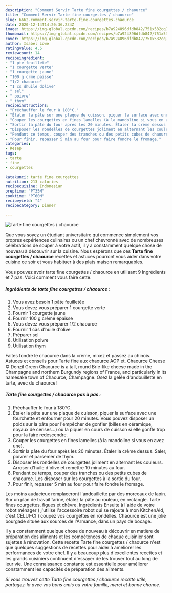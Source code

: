 ```yaml
---
description: "Comment Servir Tarte fine courgettes / chaource"
title: "Comment Servir Tarte fine courgettes / chaource"
slug: 6662-comment-servir-tarte-fine-courgettes-chaource
date: 2020-12-14T14:20:36.234Z
image: https://img-global.cpcdn.com/recipes/b7a924896dfdb842/751x532cq70/tarte-fine-courgettes-chaource-photo-principale-de-la-recette.jpg
thumbnail: https://img-global.cpcdn.com/recipes/b7a924896dfdb842/751x532cq70/tarte-fine-courgettes-chaource-photo-principale-de-la-recette.jpg
cover: https://img-global.cpcdn.com/recipes/b7a924896dfdb842/751x532cq70/tarte-fine-courgettes-chaource-photo-principale-de-la-recette.jpg
author: Isabel Lowe
ratingvalue: 4.5
reviewcount: 14
recipeingredient:
- "1 pte feuillete"
- "1 courgette verte"
- "1 courgette jaune"
- "100 g crme paisse"
- "1/2 chaource"
- "1 cs dhuile dolive"
- " sel"
- " poivre"
- " thym"
recipeinstructions:
- "Préchauffer le four à 180°C."
- "Étaler la pâte sur une plaque de cuisson, piquer la surface avec une fourchette et enfourner pour 20 minutes. Vous pouvez disposer un poids sur la pâte pour l&#39;empêcher de gonfler (billes en céramique, noyaux de cerises...) ou la piquer en cours de cuisson si elle gonfle trop pour la faire redescendre."
- "Couper les courgettes en fines lamelles (à la mandoline si vous en avez une)."
- "Sortir la pâte du four après les 20 minutes. Étaler la crème dessus. Saler, poivrer et parsemer de thym."
- "Disposer les rondelles de courgettes joliment en alternant les couleurs. Arroser d&#39;huile d&#39;olive et remettre 10 minutes au four."
- "Pendant ce temps, couper des tranches ou des petits cubes de chaource. Les disposer sur les courgettes à la sortie du four."
- "Pour finir, repasser 5 min au four pour faire fondre le fromage."
categories:
- Resep
tags:
- tarte
- fine
- courgettes

katakunci: tarte fine courgettes 
nutrition: 213 calories
recipecuisine: Indonesian
preptime: "PT35M"
cooktime: "PT60M"
recipeyield: "4"
recipecategory: Dinner

---
```



![Tarte fine courgettes / chaource](https://img-global.cpcdn.com/recipes/b7a924896dfdb842/751x532cq70/tarte-fine-courgettes-chaource-photo-principale-de-la-recette.jpg)

Que vous soyez un étudiant universitaire qui commence simplement vos propres expériences culinaires ou un chef chevronné avec de nombreuses célébrations de souper à votre actif, il y a constamment quelque chose de nouveau à découvrir sur la cuisine. Nous espérons que ces <strong> Tarte fine courgettes / chaource </strong> recettes et astuces pourront vous aider dans votre cuisine ce soir et vous habituer à des plats maison remarquables.

<!--inarticleads1-->

Vous pouvez avoir tarte fine courgettes / chaource en utilisant 9 Ingrédients et 7 pas. Voici comment vous faire cette.

##### Ingrédients de tarte fine courgettes / chaource :

1. Vous avez besoin 1 pâte feuilletée
1. Vous devez vous préparer 1 courgette verte
1. Fournir 1 courgette jaune
1. Fournir 100 g crème épaisse
1. Vous devez vous préparer 1/2 chaource
1. Fournir 1 càs d&#39;huile d&#39;olive
1. Préparer  sel
1. Utilisation  poivre
1. Utilisation  thym


Faites fondre le chaource dans la crème, mixez et passez au chinois. Astuces et conseils pour Tarte fine aux chaource AOP et. Chaource Cheese © Denzil Green Chaource is a tall, round Brie-like cheese made in the Champagne and northern Burgundy regions of France, and particularly in its namesake town of Chaource, Champagne. Osez la gelée d&#39;andouillette en tarte, avec du chaource! 

<!--inarticleads2-->

##### Tarte fine courgettes / chaource pas à pas :

1. Préchauffer le four à 180°C.
1. Étaler la pâte sur une plaque de cuisson, piquer la surface avec une fourchette et enfourner pour 20 minutes. Vous pouvez disposer un poids sur la pâte pour l&#39;empêcher de gonfler (billes en céramique, noyaux de cerises...) ou la piquer en cours de cuisson si elle gonfle trop pour la faire redescendre.
1. Couper les courgettes en fines lamelles (à la mandoline si vous en avez une).
1. Sortir la pâte du four après les 20 minutes. Étaler la crème dessus. Saler, poivrer et parsemer de thym.
1. Disposer les rondelles de courgettes joliment en alternant les couleurs. Arroser d&#39;huile d&#39;olive et remettre 10 minutes au four.
1. Pendant ce temps, couper des tranches ou des petits cubes de chaource. Les disposer sur les courgettes à la sortie du four.
1. Pour finir, repasser 5 min au four pour faire fondre le fromage.


Les moins audacieux remplaceront l&#39;andouillette par des morceaux de lapin. Sur un plan de travail fariné, étalez la pâte au rouleau, en rectangle. Tarte fines courgettes, figues et chèvre. Ingrédients Ensuite à l&#39;aide de votre robot ménager ( j&#39;utilise l&#39;accessoire robot qui se rajoute à mon KitchenAid, c&#39;est CELUI-CI ) coupez vos courgettes en rondelles. Chaource est une jolie bourgade située aux sources de l&#39;Armance, dans un pays de bocage. 

<!--inarticleads1-->

<p>
Il y a constamment quelque chose de nouveau à découvrir en matière de préparation des aliments et les compétences de chaque cuisinier sont sujettes à rénovation. Cette recette Tarte fine courgettes / chaource n'est que quelques suggestions de recettes pour aider à améliorer les performances de votre chef. Il y a beaucoup plus d'excellentes recettes et les grands cuisiniers continuent d'essayer de les trouver tout au long de leur vie. Une connaissance constante est essentielle pour améliorer constamment les capacités de préparation des aliments.
</p>

<p>
<i>Si vous trouvez cette Tarte fine courgettes / chaource recette utile, partagez-la avec vos bons amis ou votre famille, merci et bonne chance.</i>
</p>
